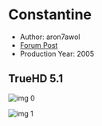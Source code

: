 # Constantine

* Author: aron7awol
* [Forum Post](https://www.avsforum.com/threads/bass-eq-for-filtered-movies.2995212/post-57525910)
* Production Year: 2005

## TrueHD 5.1

![img 0](https://i.imgur.com/ejBEJs9.jpg)

![img 1](https://i.imgur.com/XIKnRaB.jpg)

